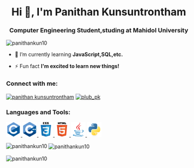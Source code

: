 <h1 align="center">Hi 👋, I'm Panithan Kunsuntrontham</h1>
<h3 align="center">Computer Engineering Student,studing at Mahidol University</h3>

<p align="left"> <img src="https://komarev.com/ghpvc/?username=panithankun10&label=Profile%20views&color=0e75b6&style=flat" alt="panithankun10" /> </p>

- 🌱 I’m currently learning **JavaScript,SQL,etc.**

- ⚡ Fun fact **I'm excited to learn new things!**

<h3 align="left">Connect with me:</h3>
<p align="left">
<a href="https://fb.com/panithan kunsuntrontham" target="blank"><img align="center" src="https://raw.githubusercontent.com/rahuldkjain/github-profile-readme-generator/master/src/images/icons/Social/facebook.svg" alt="panithan kunsuntrontham" height="30" width="40" /></a>
<a href="https://instagram.com/plub_pk" target="blank"><img align="center" src="https://raw.githubusercontent.com/rahuldkjain/github-profile-readme-generator/master/src/images/icons/Social/instagram.svg" alt="plub_pk" height="30" width="40" /></a>
</p>

<h3 align="left">Languages and Tools:</h3>
<p align="left"> <a href="https://www.cprogramming.com/" target="_blank" rel="noreferrer"> <img src="https://raw.githubusercontent.com/devicons/devicon/master/icons/c/c-original.svg" alt="c" width="40" height="40"/> </a> <a href="https://www.w3schools.com/cpp/" target="_blank" rel="noreferrer"> <img src="https://raw.githubusercontent.com/devicons/devicon/master/icons/cplusplus/cplusplus-original.svg" alt="cplusplus" width="40" height="40"/> </a> <a href="https://www.w3schools.com/css/" target="_blank" rel="noreferrer"> <img src="https://raw.githubusercontent.com/devicons/devicon/master/icons/css3/css3-original-wordmark.svg" alt="css3" width="40" height="40"/> </a> <a href="https://www.w3.org/html/" target="_blank" rel="noreferrer"> <img src="https://raw.githubusercontent.com/devicons/devicon/master/icons/html5/html5-original-wordmark.svg" alt="html5" width="40" height="40"/> </a> <a href="https://www.java.com" target="_blank" rel="noreferrer"> <img src="https://raw.githubusercontent.com/devicons/devicon/master/icons/java/java-original.svg" alt="java" width="40" height="40"/> </a> <a href="https://www.python.org" target="_blank" rel="noreferrer"> <img src="https://raw.githubusercontent.com/devicons/devicon/master/icons/python/python-original.svg" alt="python" width="40" height="40"/> </a> </p>

<p><img align="left" src="https://github-readme-stats.vercel.app/api/top-langs?username=panithankun10&show_icons=true&locale=en&layout=compact" alt="panithankun10" /></p>

<p>&nbsp;<img align="center" src="https://github-readme-stats.vercel.app/api?username=panithankun10&show_icons=true&locale=en" alt="panithankun10" /></p>

<p><img align="center" src="https://github-readme-streak-stats.herokuapp.com/?user=panithankun10&" alt="panithankun10" /></p>
